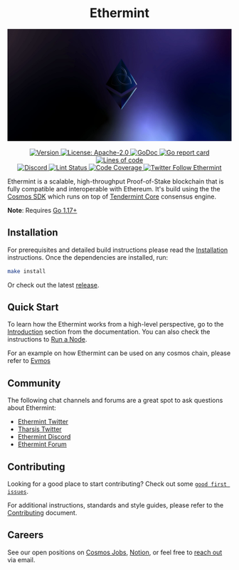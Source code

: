 <!--
parent:
  order: false
-->

<div align="center">
  <h1> Ethermint </h1>
</div>

![banner](docs/ethermint.jpg)

<div align="center">
  <a href="https://github.com/tharsis/ethermint/releases/latest">
    <img alt="Version" src="https://img.shields.io/github/tag/tharsis/ethermint.svg" />
  </a>
  <a href="https://github.com/tharsis/ethermint/blob/main/LICENSE">
    <img alt="License: Apache-2.0" src="https://img.shields.io/github/license/tharsis/ethermint.svg" />
  </a>
  <a href="https://pkg.go.dev/github.com/tharsis/ethermint">
    <img alt="GoDoc" src="https://godoc.org/github.com/tharsis/ethermint?status.svg" />
  </a>
  <a href="https://goreportcard.com/report/github.com/tharsis/ethermint">
    <img alt="Go report card" src="https://goreportcard.com/badge/github.com/tharsis/ethermint"/>
  </a>
  <a href="https://bestpractices.coreinfrastructure.org/projects/5018">
    <img alt="Lines of code" src="https://img.shields.io/tokei/lines/github/tharsis/ethermint">
  </a>
</div>
<div align="center">
  <a href="https://discord.gg/trje9XuAmy">
    <img alt="Discord" src="https://img.shields.io/discord/809048090249134080.svg" />
  </a>
  <!-- <a href="https://github.com/tharsis/ethermint/actions?query=branch%3Amain+workflow%3ABuild">
    <img alt="Build Status" src="https://github.com/tharsis/ethermint/actions/workflows/build.yml/badge.svg?branch=main" />
  </a> -->
  <a href="https://github.com/tharsis/ethermint/actions?query=branch%3Amain+workflow%3ALint">
    <img alt="Lint Status" src="https://github.com/tharsis/ethermint/actions/workflows/lint.yml/badge.svg?branch=main" />
  </a>
  <a href="https://codecov.io/gh/tharsis/ethermint">
    <img alt="Code Coverage" src="https://codecov.io/gh/tharsis/ethermint/branch/main/graph/badge.svg" />
  </a>
    <a href="https://twitter.com/ethermint">
    <img alt="Twitter Follow Ethermint" src="https://img.shields.io/twitter/follow/ethermint"/>
  </a>
</div>

Ethermint is a scalable, high-throughput Proof-of-Stake blockchain that is fully compatible and
interoperable with Ethereum. It's build using the the [Cosmos SDK](https://github.com/cosmos/cosmos-sdk/) which runs on top of [Tendermint Core](https://github.com/tendermint/tendermint) consensus engine.

**Note**: Requires [Go 1.17+](https://golang.org/dl/)

## Installation

For prerequisites and detailed build instructions please read the [Installation](https://ethermint.dev/quickstart/installation.html) instructions. Once the dependencies are installed, run:

```bash
make install
```

Or check out the latest [release](https://github.com/tharsis/ethermint/releases).

## Quick Start

To learn how the Ethermint works from a high-level perspective, go to the [Introduction](https://ethermint.dev/intro/overview.html) section from the documentation. You can also check the instructions to [Run a Node](https://ethermint.dev/quickstart/run_node.html).

For an example on how Ethermint can be used on any cosmos chain, please refer to [Evmos](https://www.github.com/tharsis/evmos)

## Community

The following chat channels and forums are a great spot to ask questions about Ethermint:

- [Ethermint Twitter](https://twitter.com/ethermint)
- [Tharsis Twitter](https://twitter.com/ethermint)
- [Ethermint Discord](https://discord.gg/trje9XuAmy)
- [Ethermint Forum](https://forum.cosmos.network/c/ethermint)

## Contributing

Looking for a good place to start contributing? Check out some [`good first issues`](https://github.com/tharsis/ethermint/issues?q=is%3Aopen+is%3Aissue+label%3A%22good+first+issue%22).

For additional instructions, standards and style guides, please refer to the [Contributing](./CONTRIBUTING.md) document.

## Careers

See our open positions on [Cosmos Jobs](https://jobs.cosmos.network/project/ethermint-d0sk1uxuh-remote/), [Notion](https://tharsis.notion.site/Jobs-at-Tharsis-5a1642eb89b34747ae6f2db2d356fc0d), or feel free to [reach out](mailto:careers@thars.is) via email.
